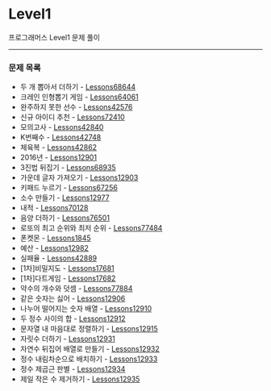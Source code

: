 # Level1
프로그래머스 Level1 문제 풀이

---

### 문제 목록

- 두 개 뽑아서 더하기 - [Lessons68644](https://github.com/StudyForCoding/ProgrammersLevel/tree/master/Level1/Lessons68644/README.md)
- 크레인 인형뽑기 게임 - [Lessons64061](https://github.com/StudyForCoding/ProgrammersLevel/tree/master/Level1/Lessons64061/README.md)
- 완주하지 못한 선수 - [Lessons42576](https://github.com/StudyForCoding/ProgrammersLevel/tree/master/Level1/Lessons42576/README.md)
- 신규 아이디 추천 - [Lessons72410](https://github.com/StudyForCoding/ProgrammersLevel/tree/master/Level1/Lessons72410/README.md)
- 모의고사 - [Lessons42840](https://github.com/StudyForCoding/ProgrammersLevel/tree/master/Level1/Lessons42840/README.md)
- K번째수 - [Lessons42748](https://github.com/StudyForCoding/ProgrammersLevel/tree/master/Level1/Lessons42748/README.md)
- 체육복 - [Lessons42862](https://github.com/StudyForCoding/ProgrammersLevel/tree/master/Level1/Lessons42862/README.md)
- 2016년 - [Lessons12901](https://github.com/StudyForCoding/ProgrammersLevel/tree/master/Level1/Lessons12901/README.md)
- 3진법 뒤집기 - [Lessons68935](https://github.com/StudyForCoding/ProgrammersLevel/tree/master/Level1/Lessons68935/README.md)
- 가운데 글자 가져오기 - [Lessons12903](https://github.com/StudyForCoding/ProgrammersLevel/tree/master/Level1/Lessons12903/README.md)
- 키패드 누르기 - [Lessons67256](https://github.com/StudyForCoding/ProgrammersLevel/tree/master/Level1/Lessons67256/README.md)
- 소수 만들기 - [Lessons12977](https://github.com/StudyForCoding/ProgrammersLevel/tree/master/Level1/Lessons12977/README.md)
- 내적 - [Lessons70128](https://github.com/StudyForCoding/ProgrammersLevel/tree/master/Level1/Lessons70128/README.md)
- 음양 더하기 - [Lessons76501](https://github.com/StudyForCoding/ProgrammersLevel/tree/master/Level1/Lessons76501/README.md)
- 로또의 최고 순위와 최저 순위 - [Lessons77484](https://github.com/StudyForCoding/ProgrammersLevel/tree/master/Level1/Lessons77484/README.md)
- 폰켓몬 - [Lessons1845](https://github.com/StudyForCoding/ProgrammersLevel/tree/master/Level1/Lessons1845/README.md)
- 예산 - [Lessons12982](https://github.com/StudyForCoding/ProgrammersLevel/tree/master/Level1/Lessons12982/README.md)
- 실패율 - [Lessons42889](https://github.com/StudyForCoding/ProgrammersLevel/tree/master/Level1/Lessons42889/README.md)
- [1차]비밀지도 - [Lessons17681](https://github.com/StudyForCoding/ProgrammersLevel/tree/master/Level1/Lessons17681/README.md)
- [1차]다트게임 - [Lessons17682](https://github.com/StudyForCoding/ProgrammersLevel/tree/master/Level1/Lessons17682/README.md)
- 약수의 개수와 덧셈 - [Lessons77884](https://github.com/StudyForCoding/ProgrammersLevel/tree/master/Level1/Lessons77884/README.md)
- 같은 숫자는 싫어 - [Lessons12906](https://github.com/StudyForCoding/ProgrammersLevel/tree/master/Level1/Lessons12906/README.md)
- 나누어 떨어지는 숫자 배열 - [Lessons12910](https://github.com/StudyForCoding/ProgrammersLevel/tree/master/Level1/Lessons12910/README.md)
- 두 정수 사이의 합 - [Lessons12912](https://github.com/StudyForCoding/ProgrammersLevel/tree/master/Level1/Lessons12912/README.md)
- 문자열 내 마음대로 정렬하기 - [Lessons12915](https://github.com/StudyForCoding/ProgrammersLevel/tree/master/Level1/Lessons12915/README.md)
- 자릿수 더하기 - [Lessons12931](https://github.com/StudyForCoding/ProgrammersLevel/tree/master/Level1/Lessons12931/README.md)
- 자연수 뒤집어 배열로 만들기 - [Lessons12932](https://github.com/StudyForCoding/ProgrammersLevel/tree/master/Level1/Lessons12932/README.md)
- 정수 내림차순으로 배치하기 - [Lessons12933](https://github.com/StudyForCoding/ProgrammersLevel/tree/master/Level1/Lessons12933/README.md)
- 정수 제곱근 판별 - [Lessons12934](https://github.com/StudyForCoding/ProgrammersLevel/tree/master/Level1/Lessons12934/README.md)
- 제일 작은 수 제거하기 - [Lessons12935](https://github.com/StudyForCoding/ProgrammersLevel/tree/master/Level1/Lessons12935/README.md)
